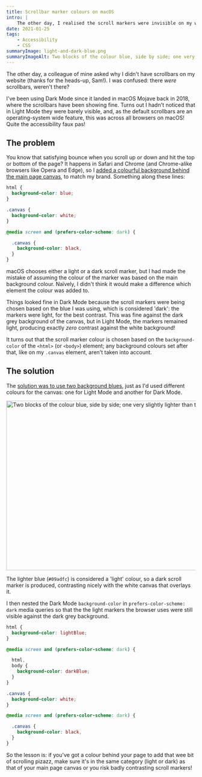 ```yaml
---
title: Scrollbar marker colours on macOS
intro: |
    The other day, I realised the scroll markers were invisible on my website in Light Mode. The fix was pretty easy once I knew what was going on.
date: 2021-01-25
tags:
    - Accessibility
    - CSS
summaryImage: light-and-dark-blue.png
summaryImageAlt: Two blocks of the colour blue, side by side; one very slightly lighter than the other
---
```


The other day, a colleague of mine asked why I didn't have scrollbars on my website (thanks for the heads-up, Sam!). I was confused: there *were* scrollbars, weren't there?

I've been using Dark Mode since it landed in macOS Mojave back in 2018, where the scrollbars have been showing fine. Turns out I hadn't noticed that in Light Mode they were barely visible, and, as the default scrollbars are an operating-system wide feature, this was across all browsers on macOS! Quite the accessibility faux pas!


## The problem

You know that satisfying bounce when you scroll up or down and hit the top or bottom of the page? It happens in Safari and Chrome (and Chrome-alike browsers like Opera and Edge), so I [added a colourful background behind the main page canvas](blog/scroll-bounce-page-background-colour), to match my brand. Something along these lines:

```css
html {
  background-color: blue;
}

.canvas {
  background-color: white;
}

@media screen and (prefers-color-scheme: dark) {

  .canvas {
    background-color: black,
  }
}
```

macOS chooses either a light or a dark scroll marker, but I had made the mistake of assuming the colour of the marker was based on the main background colour. Naïvely, I didn't think it would make a difference which element the colour was added to.

Things looked fine in Dark Mode because the scroll markers were being chosen based on the blue I was using, which is considered 'dark': the markers were light, for the best contrast. This was fine against the dark grey background of the canvas, but in Light Mode, the markers remained light, producing exactly *zero* contrast against the white background!

It turns out that the scroll marker colour is chosen based on the `background-color` of the `<html>` (or `<body>`) element; any background colours set after that, like on my `.canvas` element, aren't taken into account.


## The solution

The [solution was to use two background blues](https://github.com/tempertemper/tempertemper.net/commit/d2dad35f7b332897a7aafecc1b5dcdae7307c3cc), just as I'd used different colours for the canvas: one for Light Mode and another for Dark Mode.

<img src="/assets/img/blog/light-and-dark-blue.png" alt="Two blocks of the colour blue, side by side; one very slightly lighter than the other" width="800" height="450" loading="lazy" decoding="async" />

The lighter blue (`#09adfc`) is considered a 'light' colour, so a dark scroll marker is produced, contrasting nicely with the white canvas that overlays it.

I then nested the Dark Mode `background-color` in `prefers-color-scheme: dark` media queries so that the the light markers the browser uses were still visible against the dark grey background.

```css
html {
  background-color: lightBlue;
}

@media screen and (prefers-color-scheme: dark) {

  html,
  body {
    background-color: darkBlue;
  }
}

.canvas {
  background-color: white;
}

@media screen and (prefers-color-scheme: dark) {

  .canvas {
    background-color: black,
  }
}
```

So the lesson is: if you've got a colour behind your page to add that wee bit of scrolling pizazz, make sure it's in the same category (light or dark) as that of your main page canvas or you risk badly contrasting scroll markers!
